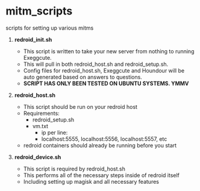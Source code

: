 # mitm_scripts
scripts for setting up various mitms

1. **redroid_init.sh**
    - This script is written to take your new server from nothing to running Exeggcute.
    - This will pull in both redroid_host.sh and redroid_setup.sh.
    - Config files for redroid_host.sh, Exeggcute and Houndour will be auto generated based on answers to questions.
    - **SCRIPT HAS ONLY BEEN TESTED ON UBUNTU SYSTEMS. YMMV**

2. **redroid_host.sh**
    - This script should be run on your redroid host
    - Requirements:
        - redroid_setup.sh
        - vm.txt
          - ip per line:
          - localhost:5555, localhost:5556, localhost:5557, etc
    - redroid containers should already be running before you start

3. **redroid_device.sh**
    - This script is required by redroid_host.sh
    - This performs all of the necessary steps inside of redroid itself
    - Including setting up magisk and all necessary features

